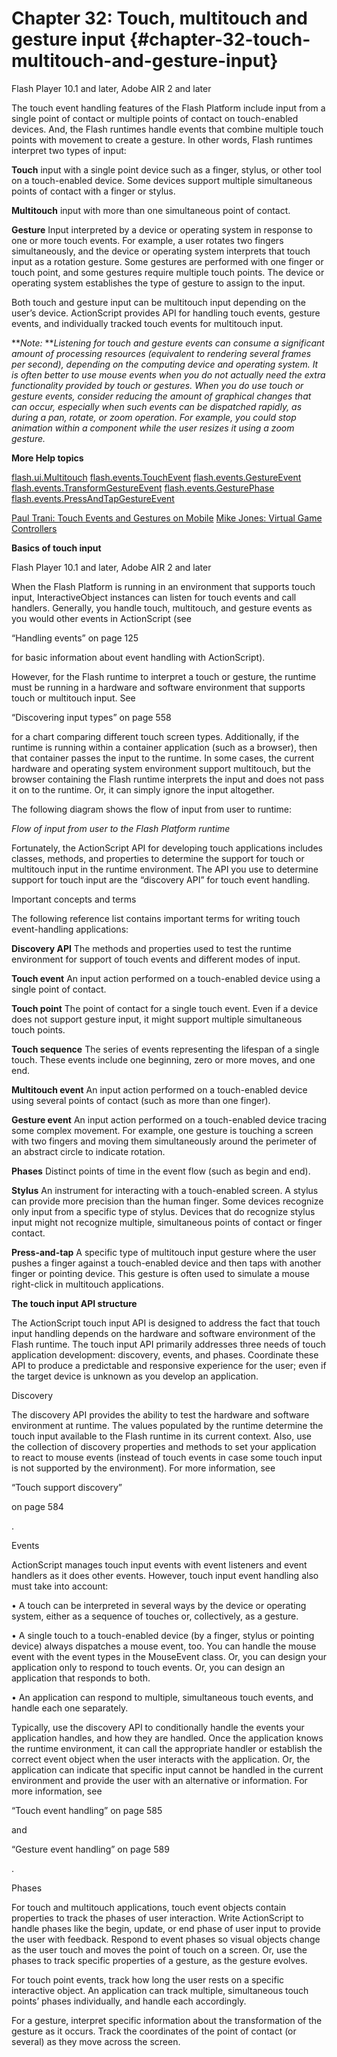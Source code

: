 # Chapter 32: Touch, multitouch and gesture input {#chapter-32-touch-multitouch-and-gesture-input}

Flash Player 10.1 and later, Adobe AIR 2 and later

The touch event handling features of the Flash Platform include input from a single point of contact or multiple points of contact on touch-enabled devices. And, the Flash runtimes handle events that combine multiple touch points with movement to create a gesture. In other words, Flash runtimes interpret two types of input:

**Touch** input with a single point device such as a finger, stylus, or other tool on a touch-enabled device. Some devices support multiple simultaneous points of contact with a finger or stylus.

**Multitouch** input with more than one simultaneous point of contact.

**Gesture** Input interpreted by a device or operating system in response to one or more touch events. For example, a user rotates two fingers simultaneously, and the device or operating system interprets that touch input as a rotation gesture. Some gestures are performed with one finger or touch point, and some gestures require multiple touch points. The device or operating system establishes the type of gesture to assign to the input.

Both touch and gesture input can be multitouch input depending on the user’s device. ActionScript provides API for handling touch events, gesture events, and individually tracked touch events for multitouch input.

**_Note:_ **_Listening for touch and gesture events can consume a significant amount of processing resources (equivalent to rendering several frames per second), depending on the computing device and operating system. It is often better to use mouse events when you do not actually need the extra functionality provided by touch or gestures. When you do use touch or gesture events, consider reducing the amount of graphical changes that can occur, especially when such events can be dispatched rapidly, as during a pan, rotate, or zoom operation. For example, you could stop animation within a component while the user resizes it using a zoom gesture._

**More Help topics**

[flash.ui.Multitouch](http://help.adobe.com/en_US/FlashPlatform/reference/actionscript/3/flash/ui/Multitouch.html) [flash.events.TouchEvent](http://help.adobe.com/en_US/FlashPlatform/reference/actionscript/3/flash/events/TouchEvent.html) [flash.events.GestureEvent](http://help.adobe.com/en_US/FlashPlatform/reference/actionscript/3/flash/events/GestureEvent.html) [flash.events.TransformGestureEvent](http://help.adobe.com/en_US/FlashPlatform/reference/actionscript/3/flash/events/TransformGestureEvent.html) [flash.events.GesturePhase](http://help.adobe.com/en_US/FlashPlatform/reference/actionscript/3/flash/events/GesturePhase.html) [flash.events.PressAndTapGestureEvent](http://help.adobe.com/en_US/FlashPlatform/reference/actionscript/3/flash/events/PressAndTapGestureEvent.html)

[Paul Trani: Touch Events and Gestures on Mobile](http://www.paultrani.com/blog/index.php/2011/02/touch-events-and-gestures-on-mobile/) [Mike Jones: Virtual Game Controllers](http://blog.flashgen.com/2011/03/21/virtual-game-controllers/)

**Basics of touch input**

Flash Player 10.1 and later, Adobe AIR 2 and later

When the Flash Platform is running in an environment that supports touch input, InteractiveObject instances can listen for touch events and call handlers. Generally, you handle touch, multitouch, and gesture events as you would other events in ActionScript (see

“Handling events” on page 125

for basic information about event handling with ActionScript).

However, for the Flash runtime to interpret a touch or gesture, the runtime must be running in a hardware and software environment that supports touch or multitouch input. See

“Discovering input types” on page 558

for a chart comparing different touch screen types. Additionally, if the runtime is running within a container application (such as a browser), then that container passes the input to the runtime. In some cases, the current hardware and operating system environment support multitouch, but the browser containing the Flash runtime interprets the input and does not pass it on to the runtime. Or, it can simply ignore the input altogether.

The following diagram shows the flow of input from user to runtime:

_Flow of input from user to the Flash Platform runtime_

Fortunately, the ActionScript API for developing touch applications includes classes, methods, and properties to determine the support for touch or multitouch input in the runtime environment. The API you use to determine support for touch input are the “discovery API” for touch event handling.

Important concepts and terms

The following reference list contains important terms for writing touch event-handling applications:

**Discovery API** The methods and properties used to test the runtime environment for support of touch events and different modes of input.

**Touch event** An input action performed on a touch-enabled device using a single point of contact.

**Touch point** The point of contact for a single touch event. Even if a device does not support gesture input, it might support multiple simultaneous touch points.

**Touch sequence** The series of events representing the lifespan of a single touch. These events include one beginning, zero or more moves, and one end.

**Multitouch event** An input action performed on a touch-enabled device using several points of contact (such as more than one finger).

**Gesture event** An input action performed on a touch-enabled device tracing some complex movement. For example, one gesture is touching a screen with two fingers and moving them simultaneously around the perimeter of an abstract circle to indicate rotation.

**Phases** Distinct points of time in the event flow (such as begin and end).

**Stylus** An instrument for interacting with a touch-enabled screen. A stylus can provide more precision than the human finger. Some devices recognize only input from a specific type of stylus. Devices that do recognize stylus input might not recognize multiple, simultaneous points of contact or finger contact.

**Press-and-tap** A specific type of multitouch input gesture where the user pushes a finger against a touch-enabled device and then taps with another finger or pointing device. This gesture is often used to simulate a mouse right-click in multitouch applications.

**The touch input API structure**

The ActionScript touch input API is designed to address the fact that touch input handling depends on the hardware and software environment of the Flash runtime. The touch input API primarily addresses three needs of touch application development: discovery, events, and phases. Coordinate these API to produce a predictable and responsive experience for the user; even if the target device is unknown as you develop an application.

Discovery

The discovery API provides the ability to test the hardware and software environment at runtime. The values populated by the runtime determine the touch input available to the Flash runtime in its current context. Also, use the collection of discovery properties and methods to set your application to react to mouse events (instead of touch events in case some touch input is not supported by the environment). For more information, see

“Touch support discovery”

on page 584

.

Events

ActionScript manages touch input events with event listeners and event handlers as it does other events. However, touch input event handling also must take into account:

• A touch can be interpreted in several ways by the device or operating system, either as a sequence of touches or, collectively, as a gesture.

• A single touch to a touch-enabled device (by a finger, stylus or pointing device) always dispatches a mouse event, too. You can handle the mouse event with the event types in the MouseEvent class. Or, you can design your application only to respond to touch events. Or, you can design an application that responds to both.

• An application can respond to multiple, simultaneous touch events, and handle each one separately.

Typically, use the discovery API to conditionally handle the events your application handles, and how they are handled. Once the application knows the runtime environment, it can call the appropriate handler or establish the correct event object when the user interacts with the application. Or, the application can indicate that specific input cannot be handled in the current environment and provide the user with an alternative or information. For more information, see

“Touch event handling” on page 585

and

“Gesture event handling” on page 589

.

Phases

For touch and multitouch applications, touch event objects contain properties to track the phases of user interaction. Write ActionScript to handle phases like the begin, update, or end phase of user input to provide the user with feedback. Respond to event phases so visual objects change as the user touch and moves the point of touch on a screen. Or, use the phases to track specific properties of a gesture, as the gesture evolves.

For touch point events, track how long the user rests on a specific interactive object. An application can track multiple, simultaneous touch points’ phases individually, and handle each accordingly.

For a gesture, interpret specific information about the transformation of the gesture as it occurs. Track the coordinates of the point of contact (or several) as they move across the screen.